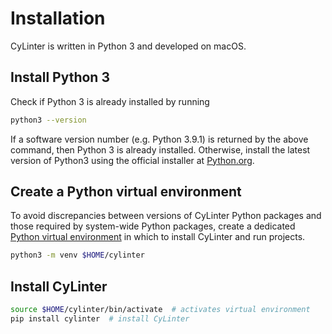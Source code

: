 # Installation

CyLinter is written in Python 3 and developed on macOS.

## Install Python 3

Check if Python 3 is already installed by running

``` bash
python3 --version
```

 If a software version number (e.g. Python 3.9.1) is returned by the above command, then Python 3 is already installed. Otherwise, install the latest version of Python3 using the official installer at [Python.org](https://www.python.org/downloads/mac-osx/).  

## Create a Python virtual environment

To avoid discrepancies between versions of CyLinter Python packages and those required by system-wide Python packages, create a dedicated [Python virtual environment](https://docs.python.org/3/library/venv.html) in which to install CyLinter and run projects.

``` bash
python3 -m venv $HOME/cylinter
```

## Install CyLinter

``` bash
source $HOME/cylinter/bin/activate  # activates virtual environment
pip install cylinter  # install CyLinter
```
